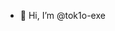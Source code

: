- 👋 Hi, I’m @tok1o-exe

<!---
tok1o-exe/tok1o-exe is a ✨ special ✨ repository because its `README.md` (this file) appears on your GitHub profile.
You can click the Preview link to take a look at your changes.
--->

